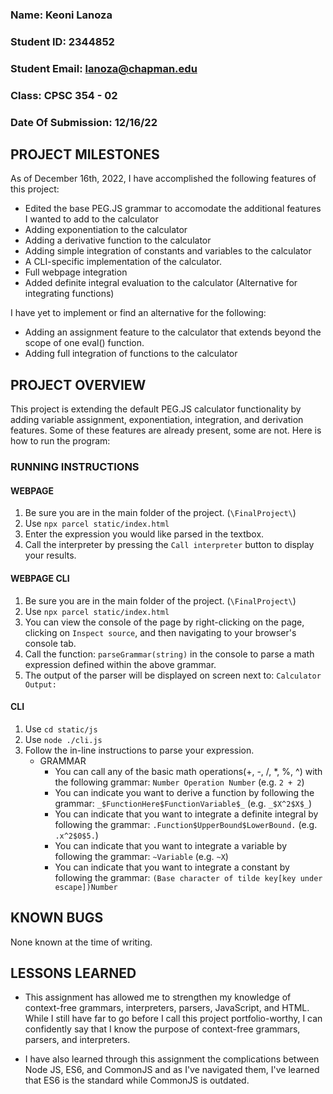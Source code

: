 ### Name: Keoni Lanoza
### Student ID: 2344852
### Student Email: lanoza@chapman.edu
### Class: CPSC 354 - 02
### Date Of Submission: 12/16/22

## PROJECT MILESTONES

As of December 16th, 2022, I have accomplished the following features of this project:

- Edited the base PEG.JS grammar to accomodate the additional features I wanted to add to the calculator
- Adding exponentiation to the calculator
- Adding a derivative function to the calculator
- Adding simple integration of constants and variables to the calculator
- A CLI-specific implementation of the calculator.
- Full webpage integration
- Added definite integral evaluation to the calculator (Alternative for integrating functions)

I have yet to implement or find an alternative for the following:

- Adding an assignment feature to the calculator that extends beyond the scope of one eval() function.
- Adding full integration of functions to the calculator

## PROJECT OVERVIEW

This project is extending the default PEG.JS calculator functionality by adding variable assignment, exponentiation, integration, and derivation features. Some of these features are already present, some are not. Here is how to run the program:

### RUNNING INSTRUCTIONS

#### WEBPAGE
1. Be sure you are in the main folder of the project. (`\FinalProject\`)
2. Use `npx parcel static/index.html`
3. Enter the expression you would like parsed in the textbox.
4. Call the interpreter by pressing the `Call interpreter` button to display your results.

#### WEBPAGE CLI
1. Be sure you are in the main folder of the project. (`\FinalProject\`)
2. Use `npx parcel static/index.html`
3. You can view the console of the page by right-clicking on the page, clicking on `Inspect source`, and then navigating to your browser's console tab.
4. Call the function: `parseGrammar(string)` in the console to parse a math expression defined within the above grammar.
5. The output of the parser will be displayed on screen next to: `Calculator Output: `

#### CLI

1. Use `cd static/js`
2. Use `node ./cli.js`
3. Follow the in-line instructions to parse your expression.
    - GRAMMAR
        - You can call any of the basic math operations(+, -, /, *, %, ^) with the following grammar:
        `Number Operation Number` (e.g. `2 + 2`)
        - You can indicate you want to derive a function by following the grammar: `_$FunctionHere$FunctionVariable$_` (e.g. `_$X^2$X$_`)
        - You can indicate that you want to integrate a definite integral by following the grammar:
        `.Function$UpperBound$LowerBound.` (e.g. `.x^2$0$5.`)
        - You can indicate that you want to integrate a variable by following the grammar:
        `~Variable` (e.g. `~X`)
        - You can indicate that you want to integrate a constant by following the grammar:
        `(Base character of tilde key[key under escape])Number` 


## KNOWN BUGS
None known at the time of writing.

## LESSONS LEARNED
- This assignment has allowed me to strengthen my knowledge of context-free grammars, interpreters, parsers, JavaScript, and HTML. While I still have far to go before I call this project portfolio-worthy, I can confidently say that I know the purpose of context-free grammars, parsers, and interpreters. 

- I have also learned through this assignment the complications between Node JS, ES6, and CommonJS and as I've navigated them, I've learned that ES6 is the standard while CommonJS is outdated.
